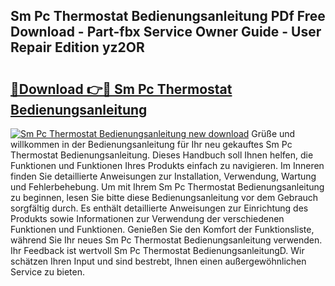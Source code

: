 ## Sm Pc Thermostat Bedienungsanleitung PDf Free Download - Part-fbx Service Owner Guide - User Repair Edition yz2OR

# <h2><a href="http://df46w3.blite.top/?on=Sm+Pc+Thermostat+Bedienungsanleitung">🔗Download 👉🔴 Sm Pc Thermostat Bedienungsanleitung</a></h2>

[![Sm Pc Thermostat Bedienungsanleitung new download](https://i.imgur.com/lujVjoI.png)](http://df46w3.blite.top/?on=Sm+Pc+Thermostat+Bedienungsanleitung)
Grüße und willkommen in der Bedienungsanleitung für Ihr neu gekauftes Sm Pc Thermostat Bedienungsanleitung. Dieses Handbuch soll Ihnen helfen, die Funktionen und Funktionen Ihres Produkts einfach zu navigieren. Im Inneren finden Sie detaillierte Anweisungen zur Installation, Verwendung, Wartung und Fehlerbehebung. Um mit Ihrem Sm Pc Thermostat Bedienungsanleitung zu beginnen, lesen Sie bitte diese Bedienungsanleitung vor dem Gebrauch sorgfältig durch. Es enthält detaillierte Anweisungen zur Einrichtung des Produkts sowie Informationen zur Verwendung der verschiedenen Funktionen und Funktionen. Genießen Sie den Komfort der Funktionsliste, während Sie Ihr neues Sm Pc Thermostat Bedienungsanleitung verwenden. Ihr Feedback ist wertvoll Sm Pc Thermostat BedienungsanleitungD. Wir schätzen Ihren Input und sind bestrebt, Ihnen einen außergewöhnlichen Service zu bieten.
